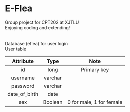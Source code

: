 # E-Flea
Group project for CPT202 at XJTLU <br>
Enjoying coding and extending! <br><br><br>
Database (eflea) for user login <br>
User table <br>

Attribute|Type|Note
:--:|:--:|:--:
id|long|Primary key
username|varchar|
password|varchar|
date_of_birth|date|
sex|Boolean| 0 for male, 1 for female

